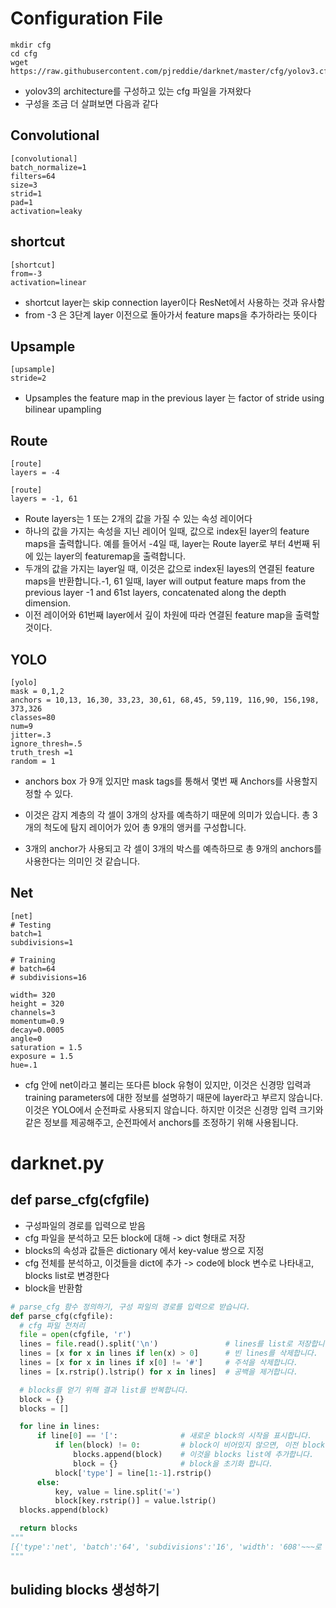 # Configuration File
```
mkdir cfg
cd cfg
wget https://raw.githubusercontent.com/pjreddie/darknet/master/cfg/yolov3.cfg
```
- yolov3의 architecture를 구성하고 있는 cfg 파일을 가져왔다
- 구성을 조금 더 살펴보면 다음과 같다


## Convolutional

```
[convolutional]
batch_normalize=1
filters=64
size=3
strid=1
pad=1
activation=leaky
```

## shortcut
```
[shortcut]
from=-3
activation=linear
```
- shortcut layer는 skip connection layer이다 ResNet에서 사용하는 것과 유사함  
- from -3 은 3단계 layer 이전으로 돌아가서 feature maps을 추가하라는 뜻이다

## Upsample
```
[upsample]
stride=2
```

- Upsamples the feature map in the previous layer 는 factor of stride using bilinear upampling 


## Route
```
[route]
layers = -4

[route]
layers = -1, 61
```
- Route layers는 1 또는 2개의 값을 가질 수 있는 속성 레이어다 
- 하나의 값을 가지는 속성을 지닌 레이어 일때, 값으로 index된 layer의 feature maps을 출력합니다. 예를 들어서 -4일 때, layer는 Route layer로 부터 4번째 뒤에 있는 layer의 featuremap을 출력합니다.
- 두개의 값을 가지는 layer일 때, 이것은 값으로 index된 layes의 연결된 feature maps을 반환합니다.-1, 61 일때, layer will output feature maps from the previous layer -1 and 61st layers, concatenated along the depth dimension.
- 이전 레이어와 61번째 layer에서 깊이 차원에 따라 연결된 feature map을 출력할 것이다.

## YOLO
```
[yolo]
mask = 0,1,2
anchors = 10,13, 16,30, 33,23, 30,61, 68,45, 59,119, 116,90, 156,198, 373,326
classes=80
num=9
jitter=.3
ignore_thresh=.5
truth_tresh =1
random = 1
```
- anchors box 가 9개 있지만 mask tags를 통해서 몇번 째 Anchors를 사용할지 정할 수 있다. 
- 이것은 감지 계층의 각 셀이 3개의 상자를 예측하기 때문에 의미가 있습니다. 총 3개의 척도에 탐지 레이어가 있어 총 9개의 앵커를 구성합니다.

- 3개의 anchor가 사용되고 각 셀이 3개의 박스를 예측하므로 총 9개의 anchors를 사용한다는 의미인 것 같습니다.


## Net
```
[net]
# Testing
batch=1
subdivisions=1

# Training
# batch=64
# subdivisions=16

width= 320
height = 320
channels=3
momentum=0.9
decay=0.0005
angle=0
saturation = 1.5
exposure = 1.5
hue=.1
```
- cfg 안에 net이라고 불리는 또다른 block 유형이 있지만, 이것은 신경망 입력과 training parameters에 대한 정보를 설명하기 때문에 
layer라고 부르지 않습니다. 이것은 YOLO에서 순전파로 사용되지 않습니다.  하지만 이것은 신경망 입력 크기와 같은 정보를 제공해주고, 순전파에서 anchors를 조정하기 위해 사용됩니다.



# darknet.py

## def parse_cfg(cfgfile)
- 구성파일의 경로를 입력으로 받음
- cfg 파일을 분석하고 모든 block에 대해 -> dict 형태로 저장 
- blocks의 속성과 값들은 dictionary 에서 key-value 쌍으로 지정 
- cfg 전체를 분석하고, 이것들을 dict에 추가 -> code에 block 변수로 나타내고, blocks list로 변경한다 
- block을 반환함
```python
# parse_cfg 함수 정의하기, 구성 파일의 경로를 입력으로 받습니다.
def parse_cfg(cfgfile):
  # cfg 파일 전처리
  file = open(cfgfile, 'r')
  lines = file.read().split('\n')               # lines를 list로 저장합니다.
  lines = [x for x in lines if len(x) > 0]      # 빈 lines를 삭제합니다.
  lines = [x for x in lines if x[0] != '#']     # 주석을 삭제합니다.
  lines = [x.rstrip().lstrip() for x in lines]  # 공백을 제거합니다.

  # blocks를 얻기 위해 결과 list를 반복합니다.
  block = {}
  blocks = []

  for line in lines:
      if line[0] == '[':              # 새로운 block의 시작을 표시합니다.
          if len(block) != 0:         # block이 비어있지 않으면, 이전 block의 값을 저장합니다.
              blocks.append(block)    # 이것을 blocks list에 추가합니다.
              block = {}              # block을 초기화 합니다.
          block['type'] = line[1:-1].rstrip()
      else:
          key, value = line.split('=')
          block[key.rstrip()] = value.lstrip()
  blocks.append(block)

  return blocks
"""
[{'type':'net', 'batch':'64', 'subdivisions':'16', 'width': '608'~~~로 출력
"""

```


## buliding blocks 생성하기

